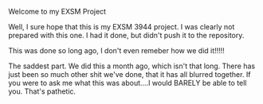 ﻿Welcome to my EXSM Project

Well, I sure hope that this is my EXSM 3944 project.  I was clearly not prepared
with this one.  I had it done, but didn't push it to the repository.

This was done so long ago, I don't even remeber how we did it!!!!!

The saddest part.  We did this a month ago, which isn't that long. There has just
been so much other shit we've done, that it has all blurred together.  If you were to ask me
what this was about....I would BARELY be able to tell you.  That's pathetic.